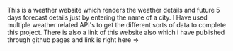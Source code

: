 This is a weather website which renders the weather details and future 5 days forecast details just by entering the name of a city.
I Have used multiple weather related API's to get the different sorts of data to complete this project.
There is also a link of this website also which i have published through github pages and link is right here => 
